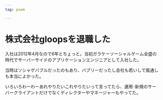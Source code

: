 ```yaml
---
tag: poem

---
```



# 株式会社gloopsを退職した

入社は2012年4月なので6年とちょっと。当初ガラケーソーシャルゲーム全盛の時代でサーバーサイドのアプリケーションエンジニアとして入社した。

当時はソシャゲバブルだったのもあり、バブリーだったし会社も若いしで風通しも本当によかった。

いろいろわーわーあれやりたいこれやりたいって言ってたら、運用･新規のサーバークライアントだけでなくディレクターやマネージャーもやってた。



